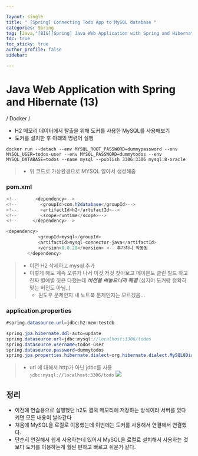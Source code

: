 ```yaml
---

layout: single
title: " [Spring] Connecting Todo App to MySQL database "
categories: Spring
tag: [Java,"[BIG][Spring] Java Web Application with Spring and Hibernate","Docker"]
toc: true
toc_sticky: true
author_profile: false
sidebar:

---
```

# Java Web Application with Spring and Hibernate (13)

/ Docker /

- H2 메모리 데이터에서 탈출을 위해 도커를 사용한 MySQL를 사용해보기
- 도커를 설치한 후 아래의 명령어 실행

```text
docker run --detach --env MYSQL_ROOT_PASSWORD=dummypassword --env MYSQL_USER=todos-user --env MYSQL_PASSWORD=dummytodos --env MYSQL_DATABASE=todos --name mysql --publish 3306:3306 mysql:8-oracle
```
>-  위 코드로 가상환경으로 MYSQL 알아서 생성해줌

### pom.xml

```java
<!--       <dependency>-->  
<!--         <groupId>com.h2database</groupId>-->  
<!--         <artifactId>h2</artifactId>-->  
<!--         <scope>runtime</scope>-->  
<!--      </dependency>-->

<dependency>
			<groupId>mysql</groupId>
			<artifactId>mysql-connector-java</artifactId>
			<version>8.0.28</version> <-- 추가하니 작동됨
		</dependency>
```

>- 이전 H2 삭제하고 mysql 추가
>- 이렇게 해도 계속 오류가 나서 이것 저것 찾아보고 메이븐도 클린 빌드 하고 진짜 별에별 짓은 다했는데 ***버전을 써놓으니까 해결*** (심지어 도커랑 정확히 맞는 버전도 아님..)
>	- 윈도우 문제인지 내 노트북 문제인지는 모르겠음...

### application.properties
```java
#spring.datasource.url=jdbc:h2:mem:testdb

spring.jpa.hibernate.ddl-auto=update  
spring.datasource.url=jdbc:mysql://localhost:3306/todos  
spring.datasource.username=todos-user  
spring.datasource.password=dummytodos  
spring.jpa.properties.hibernate.dialect=org.hibernate.dialect.MySQL8Dialect
```

>- url 에 대해서 http가 아닌 jdbc를 사용 `jdbc:mysql://localhost:3306/todo`
>![](https://i.imgur.com/MboP7fv.png)

## 정리
- 이전에 연습용으로 실행했던 h2도 결국 메모리에 저장하는 방식이라 서버를 껐다 키면 모든 내용이 날라간다
- 처음에 MySQL을 로컬로 이용했는데 이번에는 도커를 사용해서 연결해서 연결했다.
- 단순히 연결해서 쉽게 사용하는데 있어서 MySQL을 로컬로 설치해서 사용하는 것보다 도커를 이용하는게 훨씬 편하고 빠르고 쉬운거 같다.